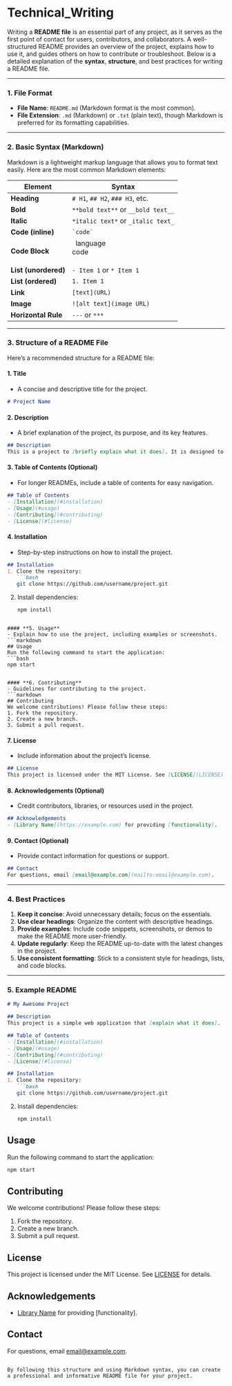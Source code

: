 # Technical_Writing
Writing a **README file** is an essential part of any project, as it serves as the first point of contact for users, contributors, and collaborators. A well-structured README provides an overview of the project, explains how to use it, and guides others on how to contribute or troubleshoot. Below is a detailed explanation of the **syntax**, **structure**, and best practices for writing a README file.

---

### **1. File Format**
- **File Name**: `README.md` (Markdown format is the most common).
- **File Extension**: `.md` (Markdown) or `.txt` (plain text), though Markdown is preferred for its formatting capabilities.

---

### **2. Basic Syntax (Markdown)**
Markdown is a lightweight markup language that allows you to format text easily. Here are the most common Markdown elements:

| **Element**        | **Syntax**                                                                 |
|---------------------|---------------------------------------------------------------------------|
| **Heading**         | `# H1`, `## H2`, `### H3`, etc.                                           |
| **Bold**            | `**bold text**` or `__bold text__`                                        |
| **Italic**          | `*italic text*` or `_italic text_`                                        |
| **Code (inline)**   | `` `code` ``                                                              |
| **Code Block**      | ``` ```language<br>code<br>``` ```                                        |
| **List (unordered)**| `- Item 1` or `* Item 1`                                                  |
| **List (ordered)**  | `1. Item 1`                                                               |
| **Link**            | `[text](URL)`                                                             |
| **Image**           | `![alt text](image URL)`                                                  |
| **Horizontal Rule** | `---` or `***`                                                            |

---

### **3. Structure of a README File**
Here’s a recommended structure for a README file:

#### **1. Title**
- A concise and descriptive title for the project.
```markdown
# Project Name
```

#### **2. Description**
- A brief explanation of the project, its purpose, and its key features.
```markdown
## Description
This is a project to [briefly explain what it does]. It is designed to [explain the purpose].
```

#### **3. Table of Contents (Optional)**
- For longer READMEs, include a table of contents for easy navigation.
```markdown
## Table of Contents
- [Installation](#installation)
- [Usage](#usage)
- [Contributing](#contributing)
- [License](#license)
```

#### **4. Installation**
- Step-by-step instructions on how to install the project.
```markdown
## Installation
1. Clone the repository:
   ```bash
   git clone https://github.com/username/project.git
   ```
2. Install dependencies:
   ```bash
   npm install
   ```
```

#### **5. Usage**
- Explain how to use the project, including examples or screenshots.
```markdown
## Usage
Run the following command to start the application:
```bash
npm start
```
```

#### **6. Contributing**
- Guidelines for contributing to the project.
```markdown
## Contributing
We welcome contributions! Please follow these steps:
1. Fork the repository.
2. Create a new branch.
3. Submit a pull request.
```

#### **7. License**
- Include information about the project’s license.
```markdown
## License
This project is licensed under the MIT License. See [LICENSE](LICENSE) for details.
```

#### **8. Acknowledgements (Optional)**
- Credit contributors, libraries, or resources used in the project.
```markdown
## Acknowledgements
- [Library Name](https://example.com) for providing [functionality].
```

#### **9. Contact (Optional)**
- Provide contact information for questions or support.
```markdown
## Contact
For questions, email [email@example.com](mailto:email@example.com).
```

---

### **4. Best Practices**
1. **Keep it concise**: Avoid unnecessary details; focus on the essentials.
2. **Use clear headings**: Organize the content with descriptive headings.
3. **Provide examples**: Include code snippets, screenshots, or demos to make the README more user-friendly.
4. **Update regularly**: Keep the README up-to-date with the latest changes in the project.
5. **Use consistent formatting**: Stick to a consistent style for headings, lists, and code blocks.

---

### **5. Example README**
```markdown
# My Awesome Project

## Description
This project is a simple web application that [explain what it does].

## Table of Contents
- [Installation](#installation)
- [Usage](#usage)
- [Contributing](#contributing)
- [License](#license)

## Installation
1. Clone the repository:
   ```bash
   git clone https://github.com/username/project.git
   ```
2. Install dependencies:
   ```bash
   npm install
   ```

## Usage
Run the following command to start the application:
```bash
npm start
```

## Contributing
We welcome contributions! Please follow these steps:
1. Fork the repository.
2. Create a new branch.
3. Submit a pull request.

## License
This project is licensed under the MIT License. See [LICENSE](LICENSE) for details.

## Acknowledgements
- [Library Name](https://example.com) for providing [functionality].

## Contact
For questions, email [email@example.com](mailto:email@example.com).
```

By following this structure and using Markdown syntax, you can create a professional and informative README file for your project.
